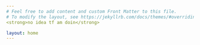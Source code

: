 ```yaml
---
# Feel free to add content and custom Front Matter to this file.
# To modify the layout, see https://jekyllrb.com/docs/themes/#overriding-theme-defaults
<strong>no idea tf am doin</strong>

layout: home
---
```

